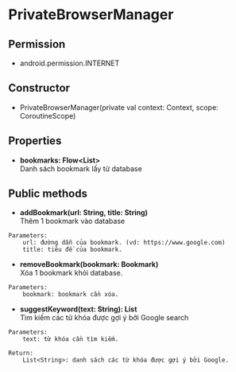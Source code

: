 

# PrivateBrowserManager

## Permission
- android.permission.INTERNET

## Constructor
- PrivateBrowserManager(private val context: Context, scope: CoroutineScope)

## Properties
- **bookmarks: Flow<List<Bookmark>>**\
Danh sách bookmark lấy từ database
## Public methods
- **addBookmark(url: String, title: String)**\
Thêm 1 bookmark vào database
  
```
Parameters:
    url: đường dẫn của bookmark. (vd: https://www.google.com)
    title: tiêu đề của bookmark.
```

- **removeBookmark(bookmark: Bookmark)**\
Xóa 1 bookmark khỏi database.
```
Parameters:
    bookmark: bookmark cần xóa.
```
- **suggestKeyword(text: String): List<String>**\
Tìm kiếm các từ khóa được gợi ý bởi Google search
  
```
Parameters:
    text: từ khóa cần tìm kiếm.
    
Return:
    List<String>: danh sách các từ khóa được gợi ý bởi Google.
```




